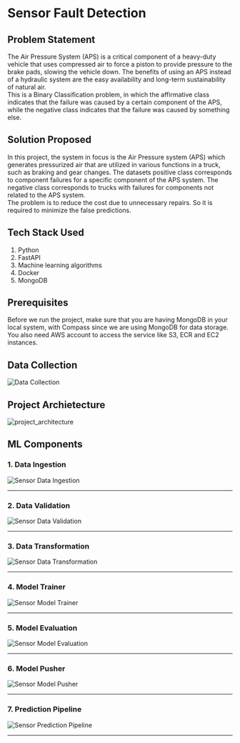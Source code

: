 # Sensor Fault Detection

## Problem Statement
The Air Pressure System (APS) is a critical component of a heavy-duty vehicle that uses compressed air to force a piston to provide pressure to the brake pads, slowing the vehicle down. The benefits of using an APS instead of a hydraulic system are the easy availability and long-term sustainability of natural air.
<br>
This is a Binary Classification problem, in which the affirmative class indicates that the failure was caused by a certain component of the APS, while the negative class indicates that the failure was caused by something else.

## Solution Proposed
In this project, the system in focus is the Air Pressure system (APS) which generates pressurized air that are utilized in various functions in a truck, such as braking and gear changes. The datasets positive class corresponds to component failures for a specific component of the APS system. The negative class corresponds to trucks with failures for components not related to the APS system.
<br>
The problem is to reduce the cost due to unnecessary repairs. So it is required to minimize the false predictions.

## Tech Stack Used
1. Python
2. FastAPI
3. Machine learning algorithms
4. Docker
5. MongoDB

## Prerequisites
Before we run the project, make sure that you are having MongoDB in your local system, with Compass since we are using MongoDB for data storage. You also need AWS account to access the service like S3, ECR and EC2 instances.

## Data Collection
![Data Collection](flowcharts/data_collection.png)

## Project Archietecture
![project_architecture](flowcharts/project_architecture.png) 


## ML Components

### 1. Data Ingestion

![Sensor Data Ingestion](flowcharts/1_Sensor_Data_Ingestion_Component.png) 

---

### 2. Data Validation

![Sensor Data Validation](flowcharts/2_Sensor_Data_Validation_Component.png)

---

### 3. Data Transformation

![Sensor Data Transformation](flowcharts/3_Sensor_Data_Transformation_Component.png)

---

### 4. Model Trainer

![Sensor Model Trainer](flowcharts/4_Sensor_Model_Trainer_Component.png)

---

### 5. Model Evaluation

![Sensor Model Evaluation](flowcharts/5_Sensor_Model_Evaluation_Component.png)

---

### 6. Model Pusher

![Sensor Model Pusher](flowcharts/6_Sensor_Model_Pusher_Component.png)

---

### 7. Prediction Pipeline

![Sensor Prediction Pipeline](flowcharts/7_Sensor_Prediction_Pipeline.png)

---